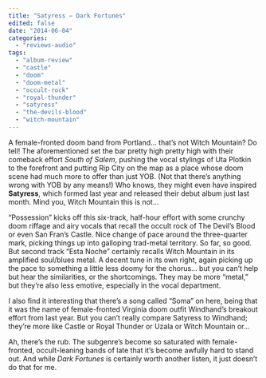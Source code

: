 ```yaml
---
title: "Satyress – Dark Fortunes"
edited: false
date: "2014-06-04"
categories:
  - "reviews-audio"
tags:
  - "album-review"
  - "castle"
  - "doom"
  - "doom-metal"
  - "occult-rock"
  - "royal-thunder"
  - "satyress"
  - "the-devils-blood"
  - "witch-mountain"
---
```


A female-fronted doom band from Portland… that’s not Witch Mountain? Do tell! The aforementioned set the bar pretty high pretty high with their comeback effort _South of Salem_, pushing the vocal stylings of Uta Plotkin to the forefront and putting Rip City on the map as a place whose doom scene had much more to offer than just YOB. (Not that there’s anything wrong with YOB by any means!) Who knows, they might even have inspired **Satyress**, which formed last year and released their debut album just last month. Mind you, Witch Mountain this is not…

“Possession” kicks off this six-track, half-hour effort with some crunchy doom riffage and airy vocals that recall the occult rock of The Devil’s Blood or even San Fran’s Castle. Nice change of pace around the three-quarter mark, picking things up into galloping trad-metal territory. So far, so good. But second track “Esta Noche” certainly recalls Witch Mountain in its amplified soul/blues metal. A decent tune in its own right, again picking up the pace to something a little less doomy for the chorus… but you can’t help but hear the similarities, or the shortcomings. They may be more “metal,” but they’re also less emotive, especially in the vocal department.

I also find it interesting that there’s a song called “Soma” on here, being that it was the name of female-fronted Virginia doom outfit Windhand’s breakout effort from last year. But you can’t really compare Satyress to Windhand; they’re more like Castle or Royal Thunder or Uzala or Witch Mountain or…

Ah, there’s the rub. The subgenre’s become so saturated with female-fronted, occult-leaning bands of late that it’s become awfully hard to stand out. And while _Dark Fortunes_ is certainly worth another listen, it just doesn’t do that for me.
